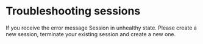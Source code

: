 # Troubleshooting sessions<a name="notebooks-spark-troubleshooting-sessions"></a>

If you receive the error message Session in unhealthy state\. Please create a new session, terminate your existing session and create a new one\.
